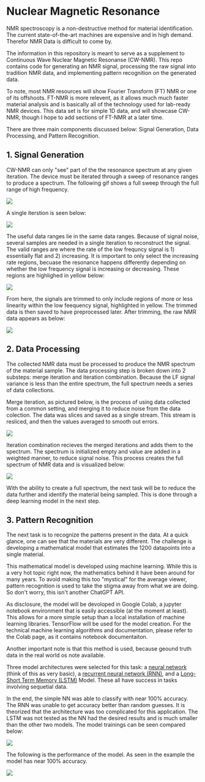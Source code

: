 # Nuclear Magnetic Resonance

NMR spectroscopy is a non-destructive method for material identification. The current state-of-the-art machines are expensive and in high demand. Therefor NMR Data is difficult to come by.

The information in this repository is meant to serve as a supplement to Continuous Wave Nuclear Magnetic Resonanse (CW-NMR). This repo contains code for generating an NMR signal, processing the raw signal into tradition NMR data, and implementing pattern recognition on the generated data.

To note, most NMR resources will show Fourier Transform (FT) NMR or one of its offshoots. FT-NMR is more relevent, as it allows much much faster material analysis and is basically all of the technology used for lab-ready NMR devices. This data set is for simple 1D data, and will showcase CW-NMR, though I hope to add sections of FT-NMR at a later time. 

There are three main components discussed below: Signal Generation, Data Processing, and Pattern Recognition.

## 1. Signal Generation

CW-NMR can only "see" part of the the resonance spectrum at any given iteration. The device must be iterated through a sweep of resonance ranges to produce a spectrum. The following gif shows a full sweep through the full range of high frequency.

<img src="https://github.com/cgrundman/NMR-Signal/blob/master/figures/full_sweep.gif" />

A single iterstion is seen below:

<img src="https://github.com/cgrundman/NMR-Signal/blob/master/figures/full_data_iteration.png" />

The useful data ranges lie in the same data ranges. Because of signal noise, several samples are needed in a single iteration to reconstruct the signal. The valid ranges are where the rate of the low frequncy signal is 1) essentially flat and 2) increasing. It is important to only select the increasing rate regions, becuase the resonance happens differently depending on whether the low frequency signal is increasing or decreasing. These regions are highlighed in yellow below: 

<img src="https://github.com/cgrundman/NMR-Signal/blob/master/figures/highlighted_data.png" />

From here, the signals are trimmed to only include regions of more or less linearity within the low feequency signal, highlighted in yellow. The trimmed data is then saved to have preprocessed later. After trimming, the raw NMR data appears as below:

<img src="https://github.com/cgrundman/NMR-Signal/blob/master/figures/trimmed_data.png" />

## 2. Data Processing

The collected NMR data must be processed to produce the NMR spectrum of the material sample. The data processing step is broken down into 2 substeps: merge iteration and iteration combination. Because the LF signal variance is less than the entire spectrum, the full spectrum needs a series of data collections.

Merge iteration, as pictured below, is the process of using data collected from a common setting, and merging it to reduce noise from the data colection. The data was slices and saved as a single stream. This stream is resliced, and then the values averaged to smooth out errors.

<img src="https://github.com/cgrundman/NMR-Signal/blob/master/figures/merge_iteration.png" />

Iteration combination recieves the merged iterations and adds them to the spectrum. The spectrum is initialized empty and value are added in a weighted manner, to reduce signal noise. This process creates the full spectrum of NMR data and is visualized below:

<img src="https://github.com/cgrundman/NMR-Signal/blob/master/figures/spectrum.gif" />

With the ability to create a full spectrum, the next task will be to reduce the data further and identify the material being sampled. This is done through a deep learning model in the next step.

## 3. Pattern Recognition

The next task is to recognize the patterns present in the data. At a quick glance, one can see that the materials are very different. The challenge is developing a mathematical model that estimates the 1200 datapoints into a single material. 

This mathematical model is developed using machine learning. While this is a very hot topic right now, the mathematics behind it have been around for many years. To avoid making this too "mystical" for the average viewer, pattern recognition is used to take the stigma away from what we are doing. So don't worry, this isn't another ChatGPT API.

As disclosure, the model will be devoloped in Google Colab, a jupyter notebook environment that is easily accessible (at the moment at least). This allows for a more simple setup than a local installation of machine learning libraries. TensorFlow will be used for the model creation. For the technical machine learning algorithms and documentation, please refer to the Colab page, as it contains notebook documentaiton. 

Another important note is that this method is used, because geound truth data in the real world os note available.

Three model architectures were selected for this task: a [neural network](https://www.ibm.com/topics/neural-networks) (think of this as very basic), a [recurrent neural network (RNN)](https://www.ibm.com/topics/recurrent-neural-networks), and a [Long-Short Term Memory (LSTM)](https://medium.com/@ottaviocalzone/an-intuitive-explanation-of-lstm-a035eb6ab42c) Model. These all have success in tasks involving sequetial data.

In the end, the simple NN was able to classify with near 100% accuracy. The RNN was unable to get accuracy better than random guesses. It is theorized that the architecture was too complicated for this application. The LSTM was not tested as the NN had the desired results and is much smaller than the other two models. The model trainings can be seen compared below:

<img src="https://github.com/cgrundman/NMR-Signal/blob/master/figures/comp_NN_RNN .png" />

The following is the performance of the model. As seen in the example the model has near 100% accuracy.

<img src="https://github.com/cgrundman/NMR-Signal/blob/master/figures/model_demo.png" />

